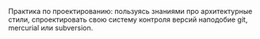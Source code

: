 Практика по проектированию: пользуясь знаниями про архитектурные стили, спроектировать свою систему контроля версий наподобие git, mercurial или subversion.
